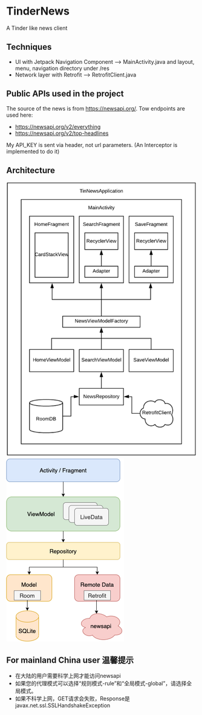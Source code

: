 # TinderNews
A Tinder like news client

## Techniques
- UI with Jetpack Navigation Component --> MainActivity.java and layout, menu, navigation directory under /res 
- Network layer with Retrofit --> RetrofitClient.java

## Public APIs used in the project
The source of the news is from https://newsapi.org/. Tow endpoints are used here:
- https://newsapi.org/v2/everything
- https://newsapi.org/v2/top-headlines

My API_KEY is sent via header, not url parameters. (An Interceptor is implemented to do it)

## Architecture
![Architecture](https://github.com/YW-Ma/TinderNews/blob/master/Architecture.png)
![MVVM](https://github.com/YW-Ma/TinderNews/blob/master/TinderNews%20MVVM.png)

## For mainland China user 温馨提示
- 在大陆的用户需要科学上网才能访问newsapi
- 如果您的代理模式可以选择“规则模式-rule”和“全局模式-global”，请选择全局模式。
- 如果不科学上网，GET请求会失败，Response是javax.net.ssl.SSLHandshakeException
